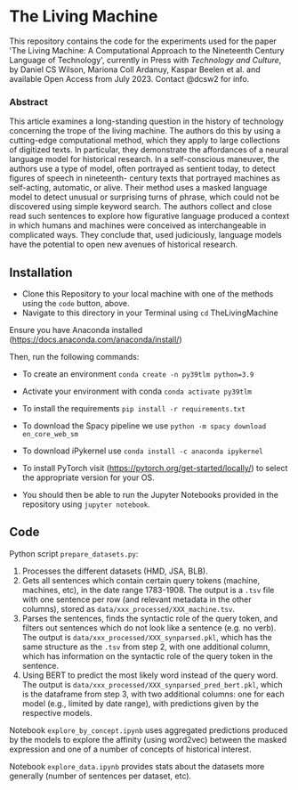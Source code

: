 # The Living Machine

This repository contains the code for the experiments used for the paper 'The Living Machine: A Computational Approach to the Nineteenth Century Language of Technology', currently in Press with _Technology and Culture_, by Daniel CS Wilson, Mariona Coll Ardanuy, Kaspar Beelen et al. and available Open Access from July 2023. Contact @dcsw2 for info.

### Abstract

This article examines a long-standing question in the history of technology concerning the trope of the living machine. The authors do this by using a cutting-edge computational method, which they apply to large collections of digitized texts. In particular, they demonstrate the affordances of a neural language model for historical research. In a self-conscious maneuver, the authors use a type of model, often portrayed as sentient today, to detect figures of speech in nineteenth- century texts that portrayed machines as self-acting, automatic, or alive. Their method uses a masked language model to detect unusual or surprising turns of phrase, which could not be discovered using simple keyword search. The authors collect and close read such sentences to explore how figurative language produced a context in which humans and machines were conceived as interchangeable in complicated ways. They conclude that, used judiciously, language models have the potential to open new avenues of historical research.




## Installation

- Clone this Repository to your local machine with one of the methods using the `code` button, above.
- Navigate to this directory in your Terminal using `cd` TheLivingMachine

Ensure you have Anaconda installed (https://docs.anaconda.com/anaconda/install/)

Then, run the following commands:
- To create an environment `conda create -n py39tlm python=3.9`

- Activate your environment with conda
`conda activate py39tlm`

- To install the requirements
 `pip install -r requirements.txt`
 
- To download the Spacy pipeline we use
`python -m spacy download en_core_web_sm`

- To download iPykernel use
  `conda install -c anaconda ipykernel`

- To install PyTorch visit (https://pytorch.org/get-started/locally/) to select the appropriate version for your OS.
- You should then be able to run the Jupyter Notebooks provided in the repository using `jupyter notebook`.
 

## Code

Python script `prepare_datasets.py`:
1. Processes the different datasets (HMD, JSA, BLB).
2. Gets all sentences which contain certain query tokens (machine, machines, etc), in the date range 1783-1908. The output is a `.tsv` file with one sentence per row (and relevant metadata in the other columns), stored as `data/xxx_processed/XXX_machine.tsv`.
3. Parses the sentences, finds the syntactic role of the query token, and filters out sentences which do not look like a sentence (e.g. no verb). The output is `data/xxx_processed/XXX_synparsed.pkl`, which has the same structure as the `.tsv` from step 2, with one additional column, which has information on the syntactic role of the query token in the sentence.
4. Using BERT to predict the most likely word instead of the query word. The output is `data/xxx_processed/XXX_synparsed_pred_bert.pkl`, which is the dataframe from step 3, with two additional columns: one for each model (e.g., limited by date range), with predictions given by the respective models.

Notebook `explore_by_concept.ipynb` uses aggregated predictions produced by the models to explore the affinity (using word2vec) between the masked expression and one of a number of concepts of historical interest.

Notebook `explore_data.ipynb` provides stats about the datasets more generally (number of sentences per dataset, etc).
